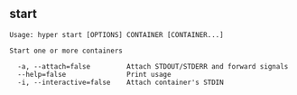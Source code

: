 ## start

    Usage: hyper start [OPTIONS] CONTAINER [CONTAINER...]

    Start one or more containers

      -a, --attach=false         Attach STDOUT/STDERR and forward signals
      --help=false               Print usage
      -i, --interactive=false    Attach container's STDIN
